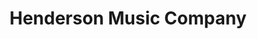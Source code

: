 ---
title: "Henderson Music Company"
url: /montgomery/henderson-music-company/
shop: musical instrument
---